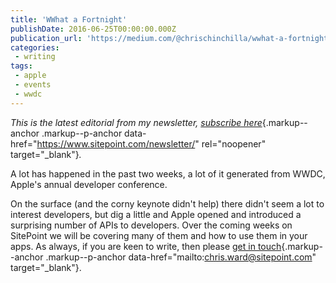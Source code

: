 ```yaml
---
title: 'WWhat a Fortnight'
publishDate: 2016-06-25T00:00:00.000Z
publication_url: 'https://medium.com/@chrischinchilla/wwhat-a-fortnight-4e6608939452'
categories:
 - writing
tags:
 - apple
 - events
 - wwdc
---
```



*This is the latest editorial from my newsletter,* [*subscribe
here*](https://www.sitepoint.com/newsletter/){.markup--anchor
.markup--p-anchor data-href="https://www.sitepoint.com/newsletter/"
rel="noopener" target="_blank"}*.*

A lot has happened in the past two weeks, a lot of it generated from
WWDC, Apple's annual developer conference.

On the surface (and the corny keynote didn't help) there didn't seem a
lot to interest developers, but dig a little and Apple opened and
introduced a surprising number of APIs to developers. Over the coming
weeks on SitePoint we will be covering many of them and how to use them
in your apps. As always, if you are keen to write, then please [get in
touch](mailto:chris.ward@sitepoint.com){.markup--anchor
.markup--p-anchor data-href="mailto:chris.ward@sitepoint.com"
target="_blank"}.